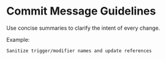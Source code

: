 # Commit Message Guidelines

Use concise summaries to clarify the intent of every change.

Example:
```
Sanitize trigger/modifier names and update references
```
